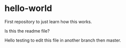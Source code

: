 # hello-world
First repository to just learn how this works.

Is this the readme file? 

Hello testing to edit this file in another branch then master.
